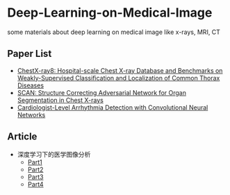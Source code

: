 # Deep-Learning-on-Medical-Image
some materials about deep learning on medical image like x-rays, MRI, CT

## Paper List

* [ChestX-ray8: Hospital-scale Chest X-ray Database and Benchmarks on Weakly-Supervised Classification and Localization of Common Thorax Diseases](https://arxiv.org/abs/1705.02315)
* [SCAN: Structure Correcting Adversarial Network for Organ Segmentation in Chest X-rays](https://arxiv.org/abs/1703.08770)
* [Cardiologist-Level Arrhythmia Detection with Convolutional Neural Networks](https://arxiv.org/abs/1707.01836)


## Article

* 深度学习下的医学图像分析
  * [Part1](https://www.leiphone.com/news/201706/xwSoWmhNgkn34iGS.html)
  * [Part2](https://www.leiphone.com/news/201706/UvZxrlbedfT7Meid.html)
  * [Part3](https://www.leiphone.com/news/201707/Sm39kRgkg28iwv9s.html)
  * [Part4](https://www.leiphone.com/news/201707/oHpedrbiTzU4nKvK.html)


